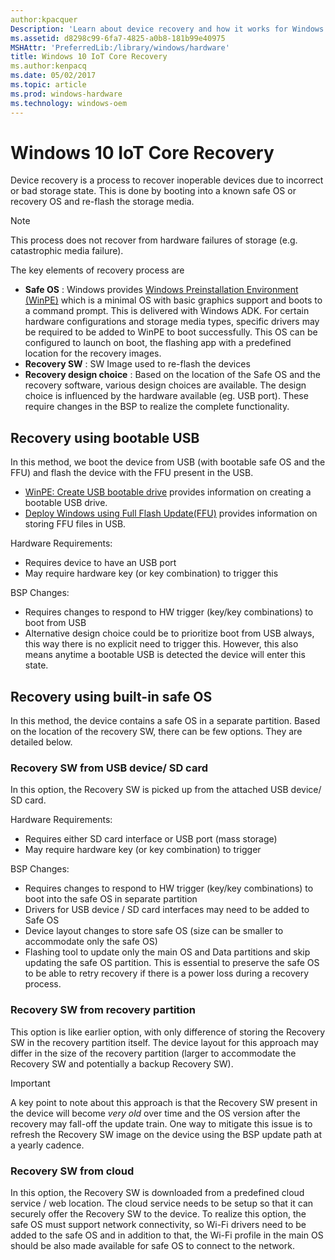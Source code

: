 ```yaml
---
author:kpacquer
Description: 'Learn about device recovery and how it works for Windows 10 IoT Core devices..'
ms.assetid: d8298c99-6fa7-4825-a0b8-181b99e40975
MSHAttr: 'PreferredLib:/library/windows/hardware'
title: Windows 10 IoT Core Recovery
ms.author:kenpacq
ms.date: 05/02/2017
ms.topic: article
ms.prod: windows-hardware
ms.technology: windows-oem
---
```


# Windows 10 IoT Core Recovery

Device recovery is a process to recover inoperable devices due to incorrect or bad storage state. This is done by booting into a known safe OS or recovery OS and re-flash the storage media.

> [!NOTE]
> This process does not recover from hardware failures of storage (e.g. catastrophic media failure).

The key elements of recovery process are

* **Safe OS** : Windows provides [Windows Preinstallation Environment (WinPE)](https://docs.microsoft.com/windows-hardware/manufacture/desktop/winpe-intro) which is a minimal OS with basic graphics support and boots to a command prompt. This is delivered with Windows ADK. For certain hardware configurations and storage media types, specific drivers may be required to be added to WinPE to boot successfully. This OS can be configured to launch on boot, the flashing app with a predefined location for the recovery images.
* **Recovery SW** : SW Image used to re-flash the devices
* **Recovery design choice** : Based on the location of the Safe OS and the recovery software, various design choices are available. The design choice is influenced by the hardware available (eg. USB port). These require changes in the BSP to realize the complete functionality.

## Recovery using bootable USB

In this method, we boot the device from USB (with bootable safe OS and the FFU) and flash the device with the FFU present in the USB.

* [WinPE: Create USB bootable drive](https://docs.microsoft.com/windows-hardware/manufacture/desktop/winpe-create-usb-bootable-drive) provides information on creating a bootable USB drive.
* [Deploy Windows using Full Flash Update(FFU)](https://docs.microsoft.com/windows-hardware/manufacture/desktop/deploy-windows-using-full-flash-update--ffu) provides information on storing FFU files in USB.

Hardware Requirements:

* Requires device to have an USB port
* May require hardware key (or key combination) to trigger this

BSP Changes:

* Requires changes to respond to HW trigger (key/key combinations) to boot from USB
* Alternative design choice could be to prioritize boot from USB always, this way there is no explicit need to trigger this. However, this also means anytime a bootable USB is detected the device will enter this state.

## Recovery using built-in safe OS

In this method, the device contains a safe OS in a separate partition.
Based on the location of the recovery SW, there can be few options. They are detailed below.

### Recovery SW from USB device/ SD card

In this option, the Recovery SW is picked up from the attached USB device/ SD card.

Hardware Requirements:

* Requires either SD card interface or USB port (mass storage)
* May require hardware key (or key combination) to trigger

BSP Changes:

* Requires changes to respond to HW trigger (key/key combinations) to boot into the safe OS in separate partition
* Drivers for USB device / SD card interfaces may need to be added to Safe OS
* Device layout changes to store safe OS (size can be smaller to accommodate only the safe OS)
* Flashing tool to update only the main OS and Data partitions and skip updating the safe OS partition. This is essential to preserve the safe OS to be able to retry recovery if there is a power loss during a recovery process.

### Recovery SW from recovery partition

This option is like earlier option, with only difference of storing the Recovery SW in the recovery partition itself. The device layout for this approach may differ in the size of the recovery partition (larger to accommodate the Recovery SW and potentially a backup Recovery SW).

> [!Important] 
> A key point to note about this approach is that the Recovery SW present in the device will become *very old* over time and the OS version after the recovery may fall-off the update train. One way to mitigate this issue is to refresh the Recovery SW image on the device using the BSP update path at a yearly cadence.


### Recovery SW from cloud

In this option, the Recovery SW is downloaded from a predefined cloud service / web location. The cloud service needs to be setup so that it can securely offer the Recovery SW to the device.
To realize this option, the safe OS must support network connectivity, so Wi-Fi drivers need to be added to the safe OS and in addition to that, the Wi-Fi profile in the main OS should be also made available for safe OS to connect to the network.
